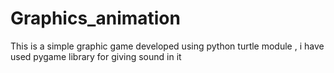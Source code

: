 # Graphics_animation
This is a simple graphic game developed using python turtle module , i have used pygame library for giving sound in it 
